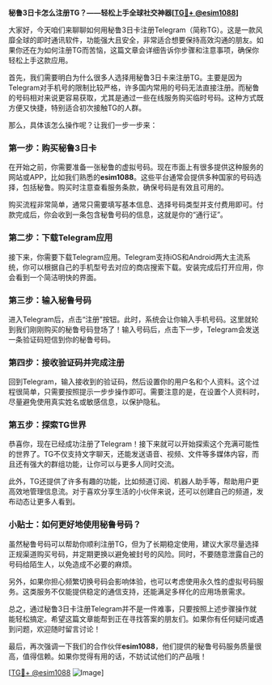 **秘鲁3日卡怎么注册TG？——轻松上手全球社交神器[[TG💪+ @esim1088](https://t.me/s/esim1088)]**

大家好，今天咱们来聊聊如何用秘鲁3日卡注册Telegram（简称TG）。这是一款风靡全球的即时通讯软件，功能强大且安全，非常适合想要保持高效沟通的朋友。如果你还在为如何注册TG而苦恼，这篇文章会详细告诉你步骤和注意事项，确保你轻松上手这款应用。

首先，我们需要明白为什么很多人选择用秘鲁3日卡来注册TG。主要是因为Telegram对手机号的限制比较严格，许多国内常用的号码无法直接注册。而秘鲁的号码相对来说更容易获取，尤其是通过一些在线服务购买临时号码。这种方式既方便又快捷，特别适合初次接触TG的人群。

那么，具体该怎么操作呢？让我们一步一步来：

### 第一步：购买秘鲁3日卡

在开始之前，你需要准备一张秘鲁的虚拟号码。现在市面上有很多提供这种服务的网站或APP，比如我们熟悉的**esim1088**。这些平台通常会提供多种国家的号码选择，包括秘鲁。购买时注意查看服务条款，确保号码是有效且可用的。

购买流程非常简单，通常只需要填写基本信息、选择号码类型并支付费用即可。付款完成后，你会收到一条包含秘鲁号码的信息，这就是你的“通行证”。

### 第二步：下载Telegram应用

接下来，你需要下载Telegram应用。Telegram支持iOS和Android两大主流系统，你可以根据自己的手机型号去对应的商店搜索下载。安装完成后打开应用，你会看到一个简洁明快的界面。

### 第三步：输入秘鲁号码

进入Telegram后，点击“注册”按钮。此时，系统会让你输入手机号码。这里就轮到我们刚刚购买的秘鲁号码登场了！输入号码后，点击下一步，Telegram会发送一条验证码短信到你的秘鲁号码。

### 第四步：接收验证码并完成注册

回到Telegram，输入接收到的验证码，然后设置你的用户名和个人资料。这个过程很简单，只需要按照提示一步步操作即可。需要注意的是，在设置个人资料时，尽量避免使用真实姓名或敏感信息，以保护隐私。

### 第五步：探索TG世界

恭喜你，现在已经成功注册了Telegram！接下来就可以开始探索这个充满可能性的世界了。TG不仅支持文字聊天，还能发送语音、视频、文件等多媒体内容，而且还有强大的群组功能，让你可以与更多人同时交流。

此外，TG还提供了许多有趣的功能，比如频道订阅、机器人助手等，帮助用户更高效地管理信息流。对于喜欢分享生活的小伙伴来说，还可以创建自己的频道，发布动态让更多人看到。

### 小贴士：如何更好地使用秘鲁号码？

虽然秘鲁号码可以帮助你顺利注册TG，但为了长期稳定使用，建议大家尽量选择正规渠道购买号码，并定期更换以避免被封号的风险。同时，不要随意泄露自己的号码给陌生人，以免造成不必要的麻烦。

另外，如果你担心频繁切换号码会影响体验，也可以考虑使用永久性的虚拟号码服务。这类服务不仅能提供稳定的通信支持，还能满足多样化的应用场景需求。

总之，通过秘鲁3日卡注册Telegram并不是一件难事，只要按照上述步骤操作就能轻松搞定。希望这篇文章能帮到正在寻找答案的朋友们。如果你有任何疑问或遇到问题，欢迎随时留言讨论！

最后，再次强调一下我们的合作伙伴**esim1088**，他们提供的秘鲁号码服务质量很高，值得信赖。如果你觉得有用的话，不妨试试他们的产品哦！

[[TG💪+ @esim1088](https://t.me/s/esim1088) ![Image](https://i.postimg.cc/4NQfJmqS/Snipaste-2025-05-13-00-14-12.png)]